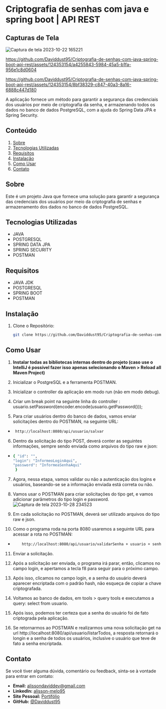 # Criptografia de senhas com java e spring boot | API REST

## Capturas de Tela

![Captura de tela 2023-10-22 165221](https://github.com/Daviddust95/Criptografia-de-senhas-com-java-spring-boot-api-rest/assets/124353154/7284152a-0035-496a-a759-8bcf466478da)


https://github.com/Daviddust95/Criptografia-de-senhas-com-java-spring-boot-api-rest/assets/124353154/a4255843-5984-45a5-b1fa-956e1c8d0604

https://github.com/Daviddust95/Criptografia-de-senhas-com-java-spring-boot-api-rest/assets/124353154/8bf38329-c847-40a3-8a16-6888c447d180

<justify>
A aplicação fornece um método para garantir a segurança das credenciais dos usuários por meio de criptografia
da senha, e armazenando todos os dados no banco de dados PostgreSQL, com a ajuda do Spring Data JPA e 
Spring Security.
</justify>

## Conteúdo

1. [Sobre](#sobre)
2. [Tecnologias Utilizadas](#tecnologias-utilizadas)
3. [Requisitos](#requisitos)
4. [Instalação](#instalação)
5. [Como Usar](#como-usar)
6. [Contato](#contato)

## Sobre
<justify>
Este é um projeto Java que fornece uma solução para garantir a segurança das credenciais dos usuários por meio da criptografia de senhas e armazenamento dos dados no banco de dados PostgreSQL.
<justify>

## Tecnologias Utilizadas

- JAVA
- POSTGRESQL
- SPRING DATA JPA
- SPRING SECURITY
- POSTMAN

## Requisitos

   - JAVA JDK
   - POSTGRESQL
   - SPRING BOOT
   - POSTMAN

## Instalação

1. Clone o Repositório:
   ```bash
   git clone https://github.com/Daviddust95/Criptografia-de-senhas-com-java-spring-boot-api-rest.git
 ## Como Usar
 
1. **Instalar todas as bibliotecas internas dentro do projeto (caso use o IntelliJ é possível fazer isso apenas selecionando o Maven > Reload all Maven Project)**

2. Inicializar o PostgreSQL e a ferramenta POSTMAN.

3. Inicializar o controller da aplicação em modo run (não em modo debug).

4. Criar um break point na seguinte linha do controller : usuario.setPassword(encoder.encode(usuario.getPassword()));

5. Para criar usuários dentro do banco de dados, vamos enviar solicitações dentro do POSTMAN, na seguinte URL:
- ```bash
   http://localhost:8080/api/usuario/salvar
6. Dentro da solicitação do tipo POST, deverá conter as seguintes informações, sempre sendo enviada como arquivos do tipo raw e json:
- ```bash
  { "id": "",
  "login": "InformeoLoginAqui",
  "password": "InformeaSenhaAqui"
   }
7. Agora, nessa etapa, vamos validar ou não a autenticação dos logins e usuários, baseando-se se a informação enviada está correta ou não.

8. Vamos usar o POSTMAN para criar solicitações do tipo get, e vamos adicionar parâmetros do tipo login e password.
![Captura de tela 2023-10-28 234523](https://github.com/Daviddust95/Criptografia-de-senhas-com-java-spring-boot-api-rest/assets/124353154/18f4a2f0-9d72-47f0-aa60-6ababd020f8a)

9. Em cada solicitação no POSTMAN, deverá ser utilizado arquivos do tipo raw e json.

10. Como o programa roda na porta 8080 usaremos a seguinte URL para acessar a rota no POSTMAN:
- ```bash
      http://localhost:8080/api/usuario/validarSenha + usuario + senha
11.  Enviar a solicitação.

12.  Após a solicitação ser enviada, o programa irá parar, então, clicamos no campo login, e apertamos a tecla f8 para seguir para o próximo campo.

13.  Após isso, clicamos no campo login, e a senha do usuário deverá aparecer encriptada com o padrão hash, não esqueça de copiar a chave criptografada.

14.  Voltamos ao banco de dados, em tools > query tools e executamos a query: select from usuario.

15.  Após isso, podemos ter certeza que a senha do usuário foi de fato criptograda pela aplicação.

16.  Se retornarmos ao POSTMAN e realizarmos uma nova solicitação get na url http://localhost:8080/api/usuario/listarTodos, a resposta retornará o longin e a senha de todos os usuários, inclusive o usuário que teve de fato a senha encriptada.

## Contato
Se você tiver alguma dúvida, comentário ou feedback, sinta-se à vontade para entrar em contato:

- **Email:** alissondaviddev@gmail.com
- **LinkedIn:** [alisson-melo95](https://www.linkedin.com/in/alisson-melo95/) 
- **Site Pessoal:** [Portifólio](https://alissondev.tech)
- **GitHub:** [@Daviddust95](https://github.com/Daviddust95)
